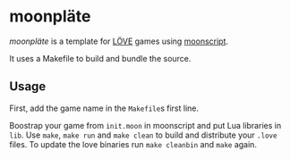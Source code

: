 moonpläte
=========

*moonpläte* is a template for [LÖVE](https://love2d.org) games using [moonscript](https://moonscript.org).

It uses a Makefile to build and bundle the source.

Usage
-----

First, add the game name in the `Makefile`s first line.

Boostrap your game from `init.moon` in moonscript and put Lua libraries in `lib`.
Use `make`, `make run` and `make clean` to build and distribute your `.love` files.
To update the love binaries run `make cleanbin` and `make` again.
